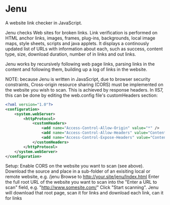 Jenu
====

A website link checker in JavaScript.

Jenu checks Web sites for broken links. Link verification is performed on HTML anchor links, images, frames, plug-ins, backgrounds, local image maps, style sheets, scripts and java applets. It displays a continously updated list of URLs with information about each, such as success, content type, size, download duration, number of in links and out links.

Jenu works by recursively following web page links, parsing links in the content and following them, building up a log of links in the website.

NOTE: because Jenu is written in JavaScript, due to browser security constraints, Cross-origin resource sharing (CORS) must be implemented on the website you wish to scan. This is achieved by response headers. In IIS7, this can be done by editing the web.config file's customHeaders section:

``` XML
<?xml version="1.0"?>
<configuration>
	<system.webServer>
		<httpProtocol>
			<customHeaders>
				<add name="Access-Control-Allow-Origin" value="*" />
				<add name="Access-Control-Allow-Headers" value="Content-Type" />
				<add name="Access-Control-Expose-Headers" value="Content-Length,Server,Date,Last-Modified,Content-Encoding,Content-Language,Content-Type,Status" />
			</customHeaders>
		</httpProtocol>
	</system.webServer>
</configuration>
```

Setup:
Enable CORS on the website you want to scan (see above).
Download the source and place in a sub-folder of an exisiting local or remote website, e.g. /jenu
Browse to http://your.site/jenu/Index.html
Enter the full root URL of the website you want to scan into the "Enter a URL to scan" field, e.g. "http://www.somesite.com/"
Click "Start scanning".
Jenu will download that root page, scan it for links and download each link, can it for links 
